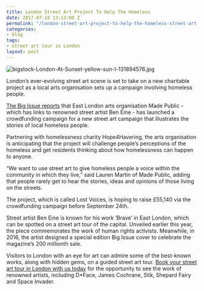 ```yaml
---
title: London Street Art Project To Help The Homeless
date: 2017-07-18 13:13:00 Z
permalink: "/london-street-art-project-to-help-the-homeless-street-art-tour-london/"
categories:
- blog
tags:
- street art tour in London
layout: post
---
```


![bigstock-London-At-Sunset-yellow-sun-l-131894576.jpg](/uploads/bigstock-London-At-Sunset-yellow-sun-l-131894576.jpg)

London’s ever-evolving street art scene is set to take on a new charitable project as a local arts organisation sets up a campaign involving homeless people.

[The Big Issue reports](https://www.bigissue.com/news/street-art-project-aims-capture-homeless-voices/) that East London arts organisation Made Public - which has links to renowned street artist Ben Eine - has launched a crowdfunding campaign for a new street art campaign that illustrates the stories of local homeless people.

Partnering with homelessness charity Hope4Havering, the arts organisation is anticipating that the project will challenge people’s perceptions of the homeless and get residents thinking about how homelessness can happen to anyone.

“We want to use street art to give homeless people a voice within the community in which they live,” said Lauren Martin of Made Public, adding that people rarely get to hear the stories, ideas and opinions of those living on the streets.

The project, which is called Lost Voices, is hoping to raise £55,140 via the crowdfunding campaign before September 24th.

Street artist Ben Eine is known for his work ‘Brave’ in East London, which can be spotted on a street art tour of the capital. Unveiled earlier this year, the piece commemorates the work of human rights activists. Meanwhile, in 2016, the artist designed a special edition Big Issue cover to celebrate the magazine’s 200 millionth sale.

Visitors to London with an eye for art can admire some of the best-known works, along with hidden gems, on a guided street art tour. [Book your street art tour in London with us today](http://www.insider-london.co.uk/tours/) for the opportunity to see the work of renowned artists, including D\*Face, James Cochrane, Stik, Shepard Fairy and Space Invader.